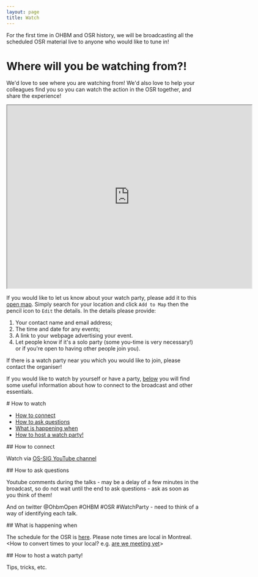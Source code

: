 ```yaml
---
layout: page
title: Watch
---
```


For the first time in OHBM and OSR history, we will be broadcasting all the scheduled OSR material live to anyone who would like to tune in!

# Where will you be watching from?!

We'd love to see where you are watching from! We'd also love to help your colleagues find you so you can watch the action in the OSR together, and share the experience!

<div align="center">
<iframe src="https://www.google.com/maps/d/u/0/embed?mid=1D1GeMmfc14zmYXt9059h5-op8n8x72mq" width="640" height="480"></iframe>
</div>

If you would like to let us know about your watch party, please add it to this [open map](https://drive.google.com/open?id=1D1GeMmfc14zmYXt9059h5-op8n8x72mq&usp=sharing). Simply search for your location and click `Add to Map` then the pencil icon to `Edit` the details. In the details please provide:
1. Your contact name and email address;
2. The time and date for any events;
3. A link to your webpage advertising your event.
4. Let people know if it's a solo party (some you-time is very necessary!) or if you're open to having other people join you).

If there is a watch party near you which you would like to join, please contact the organiser!

If you would like to watch by yourself or have a party, [below](#how) you will find some useful information about how to connect to the broadcast and other essentials.

<div id='how'></div>
# How to watch

- [How to connect](#connect)
- [How to ask questions](#questions)
- [What is happening when](#schedule)
- [How to host a watch party!](#host)

<div id='connect'></div>
## How to connect

Watch via [OS-SIG YouTube channel](https://www.youtube.com/channel/UChvSitFvqGDeA1y7MJs4CGQ)

<div id='questions'></div>
## How to ask questions

Youtube comments during the talks - may be a delay of a few minutes in the broadcast, so do not wait until the end to ask questions - ask as soon as you think of them!

And on twitter @OhbmOpen #OHBM #OSR #WatchParty - need to think of a way of identifying each talk.

<div id='schedule'></div>
## What is happening when

The schedule for the OSR is [here](schedule.md). Please note times are local in Montreal.
&lt;How to convert times to your local? e.g. <a href="https://arewemeetingyet.com/#form">are we meeting yet</a>&gt;

<div id='host'></div>
## How to host a watch party!

Tips, tricks, etc.
